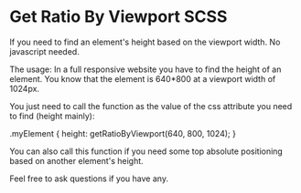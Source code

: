 # Get Ratio By Viewport SCSS
If you need to find an element's height based on the viewport width. No javascript needed.

The usage:
In a full responsive website you have to find the height of an element.
You know that the element is 640*800 at a viewport width of 1024px.

You just need to call the function as the value of the css attribute you need to find (height mainly):

.myElement {
    height: getRatioByViewport(640, 800, 1024);
}

You can also call this function if you need some top absolute positioning based on another element's height.

Feel free to ask questions if you have any.
